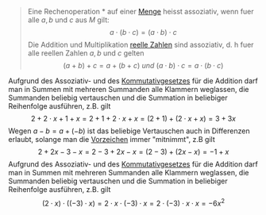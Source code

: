 > Eine Rechenoperation $*$ auf einer [Menge](Mengen.md) heisst assoziativ, wenn fuer alle $a,b$ und $c$ aus $M$ gilt: $$a \cdot (b \cdot c) = (a \cdot b) \cdot c$$
> Die Addition und Multiplikation [reelle Zahlen](Reelle%20Zahlen.md) sind assoziativ, d. h  fuer alle reellen Zahlen $a, b$ und $c$ gelten $$(a + b) + c = a + (b+c)\ und\ (a \cdot b) \cdot c = a \cdot (b \cdot c)$$

Aufgrund des Assoziativ- und des [Kommutativgesetzes](Kommutativgesetz.md) für die Addition darf man in Summen mit mehreren Summanden alle Klammern weglassen, die Summanden beliebig vertauschen und die Summation in beliebiger Reihenfolge ausführen, z.B. gilt
$$2 + 2 \cdot x + 1 + x = 2+ 1 + 2 \cdot x + x = (2+1) + (2 \cdot x + x) = 3 + 3x$$
Wegen $a-b = a + (-b)$ ist das beliebige Vertauschen auch in Differenzen erlaubt, solange man die [Vorzeichen](Vorzeichen%20und%20Betrag.md) immer "mitnimmt", z.B gilt
$$2 + 2x - 3 -x = 2 - 3 + 2x -x = (2-3) + (2x-x) = -1+x$$
Aufgrund des Assoziativ- und des [Kommutativgesetzes](Kommutativgesetz.md) für die Addition darf man in Summen mit mehreren Summanden alle Klammern weglassen, die Summanden beliebig vertauschen und die Summation in beliebiger Reihenfolge ausführen, z.B. gilt
$$(2 \cdot x ) \cdot ((-3) \cdot x) = 2 \cdot x \cdot (-3) \cdot x = 2 \cdot (-3) \cdot x \cdot x = -6x^2$$